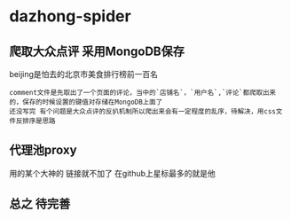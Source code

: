 # dazhong-spider
## 爬取大众点评  采用MongoDB保存
  
  beijing是怕去的北京市美食排行榜前一百名
  
    comment文件是先取出了一个页面的评论，当中的`店铺名`，`用户名`,`评论`都爬取出来的，保存的时候设置的键值对存储在MongoDB上面了
    还没写完 有个问题是大众点评的反扒机制所以爬出来会有一定程度的乱序，待解决，用css文件反排序是思路
## 代理池proxy
用的某个大神的 链接就不加了 在github上星标最多的就是他 
## 总之 待完善
